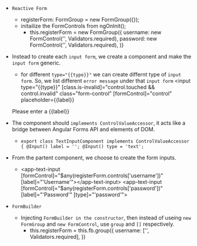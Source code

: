 - `Reactive Form`
    - registerForm: FormGroup = new FormGroup({});
    - initailize the FormControls from ngOnInit();
        - this.registerForm = new FormGroup({
            username: new FormControl('', Validators.required),
            password: new FormControl('', Validators.required),
        )}

- Instead to create each `input form`, we create a component and make   the `input form` generic.
    - for different `type="{{type}}"` we can create differnt type of `input form`. So, we list different `error message` under that `input form`
    <input 
        type="{{type}}"
        [class.is-invalid]="control.touched && control.invalid"
        class="form-control"
        [formControl]="control"
        placeholder={{label}}
    >
    <div class="invalid-feedback" *ngIf="control.errors?.['required']">
        Please enter a {{label}}
    </div>

- The component should `implements ControlValueAccessor`, it acts like a bridge between Angular Forms API and elements of DOM. 
    - `export class TextInputComponent implements ControlValueAccessor {
            @Input() label = '';
            @Input() type = 'text';    
      `
- From the partent component, we choose to create the form inputs. 
    - <app-text-input [formControl]="$any(registerForm.controls['username'])" [label]="'Username'"></app-text-input>
    <app-text-input [formControl]="$any(registerForm.controls['password'])" [label]="'Password'" [type]="'password'"></app-text-input>

- `FormBuilder`
    - Injecting `FormBuilder in the constructor`, then instead of useing `new FormGroup` and `new FormControl`, use `group` and `[]` respectively. 
        - this.registerForm = this.fb.group({
        username: ['', Validators.required],
        })

